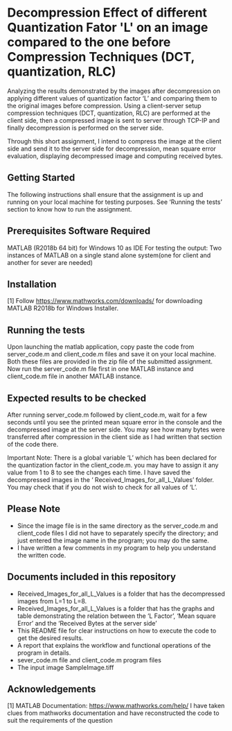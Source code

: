 # Decompression Effect of different Quantization Fator 'L' on an image compared to the one before Compression Techniques (DCT, quantization, RLC)


Analyzing the results demonstrated by the images after decompression on applying different values of quantization factor ‘L’ and comparing them to the original images before compression. Using a client-server setup compression techniques (DCT, quantization, RLC) are performed at the client side, then a compressed image is sent to server through TCP-IP and finally decompression is performed on the server side.

Through this short assignment, I intend to compress the image at the client side and send it to the server
side for decompression, mean square error evaluation, displaying decompressed image and
computing received bytes.


##  Getting Started


The following instructions shall ensure that the assignment is up and running on your local
machine for testing purposes. See ‘Running the tests’ section to know how to run the assignment.


## Prerequisites Software Required


MATLAB (R2018b 64 bit) for Windows 10 as IDE
For testing the output: Two instances of MATLAB on a single stand alone system(one for client
and another for sever are needed)


## Installation


[1] Follow https://www.mathworks.com/downloads/ for downloading MATLAB R2018b for
Windows Installer.


## Running the tests


Upon launching the matlab application, copy paste the code from server_code.m and
client_code.m files and save it on your local machine. Both these files are provided in the zip file
of the submitted assignment. Now run the server_code.m file first in one MATLAB instance
and client_code.m file in another MATLAB instance.


## Expected results to be checked


After running server_code.m followed by client_code.m, wait for a few seconds until you see the
printed mean square error in the console and the decompressed image at the server side. You
may see how many bytes were transferred after compression in the client side as I had written
that section of the code there.


Important Note: There is a global variable ‘L’ which has been declared for the quantization
factor in the client_code.m. you may have to assign it any value from 1 to 8 to see the changes
each time. I have saved the decompressed images in the
‘ Received_Images_for_all_L_Values’ folder. You may check that if you do not wish to check for all values of ‘L’.


## Please Note


* Since the image file is in the same directory as the server_code.m and client_code files I did
not have to separately specify the directory; and just entered the image name in the program; you
may do the same.
* I have written a few comments in my program to help you understand the written code.


## Documents included in this repository


* Received_Images_for_all_L_Values is a folder that has the decompressed images from L=1
to L=8.
* Received_Images_for_all_L_Values is a folder that has the graphs and table demonstrating
the relation between the ‘L Factor’, ‘Mean square Error’ and the ‘Received Bytes at the server
side’
* This README file for clear instructions on how to execute the code to get the desired
results.
* A report that explains the workflow and functional operations of the program in details.
* sever_code.m file and client_code.m program files
* The input image SampleImage.tiff


## Acknowledgements


[1] MATLAB Documentation: https://www.mathworks.com/help/
I have taken clues from mathworks documentation and have reconstructed the code to suit the
requirements of the question

